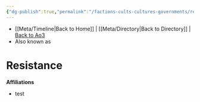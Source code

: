 ```yaml
---
{"dg-publish":true,"permalink":"/factions-cults-cultures-governments/resistance/"}
---
```


- [[Meta/Timeline\|Back to Home]] | [[Meta/Directory\|Back to Directory]] | [Back to Ao3](https://archiveofourown.org/works/19334440/chapters/45992584)
- Also known as

# Resistance


**Affiliations** 
- test
